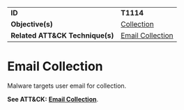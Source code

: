 |||
|---------|------------------------|
|**ID**|**T1114**|
|**Objective(s)**|[Collection](https://github.com/MAECProject/malware-behaviors/tree/master/collection)|
|**Related ATT&CK Technique(s)**|[Email Collection](https://attack.mitre.org/techniques/T1114/)|

Email Collection
================
Malware targets user email for collection.

**See ATT&CK:** [**Email Collection**](https://attack.mitre.org/techniques/T1114/).